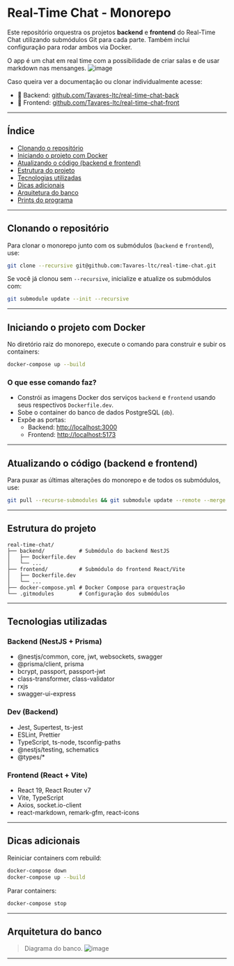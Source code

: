 # Real-Time Chat - Monorepo

Este repositório orquestra os projetos **backend** e **frontend** do Real-Time Chat utilizando submódulos Git para cada parte. Também inclui configuração para rodar ambos via Docker.

O app é um chat em real time com a possibilidade de criar salas e de usar markdown nas mensanges.
![image](https://github.com/user-attachments/assets/cfa4b1b3-ef4b-43f3-8109-0a1d20cb1f92)


Caso queira ver a documentação ou clonar individualmente acesse:

- 🔗 Backend: [github.com/Tavares-ltc/real-time-chat-back](https://github.com/Tavares-ltc/real-time-chat-back)
- 🔗 Frontend: [github.com/Tavares-ltc/real-time-chat-front](https://github.com/Tavares-ltc/real-time-chat-front)

---

## Índice

- [Clonando o repositório](#clonando-o-repositório)
- [Iniciando o projeto com Docker](#iniciando-o-projeto-com-docker)
- [Atualizando o código (backend e frontend)](#atualizando-o-código-backend-e-frontend)
- [Estrutura do projeto](#estrutura-do-projeto)
- [Tecnologias utilizadas](#tecnologias-utilizadas)
- [Dicas adicionais](#dicas-adicionais)
- [Arquitetura do banco](#arquitetura-do-banco-em-breve)
- [Prints do programa](#prints-do-programa-em-breve)

---

## Clonando o repositório

Para clonar o monorepo junto com os submódulos (`backend` e `frontend`), use:

```bash
git clone --recursive git@github.com:Tavares-ltc/real-time-chat.git
```

Se você já clonou sem `--recursive`, inicialize e atualize os submódulos com:

```bash
git submodule update --init --recursive
```

---

## Iniciando o projeto com Docker

No diretório raiz do monorepo, execute o comando para construir e subir os containers:

```bash
docker-compose up --build
```

### O que esse comando faz?

- Constrói as imagens Docker dos serviços `backend` e `frontend` usando seus respectivos `Dockerfile.dev`.
- Sobe o container do banco de dados PostgreSQL (`db`).
- Expõe as portas:
  - Backend: [http://localhost:3000](http://localhost:3000)
  - Frontend: [http://localhost:5173](http://localhost:5173)

---

## Atualizando o código (backend e frontend)

Para puxar as últimas alterações do monorepo e de todos os submódulos, use:

```bash
git pull --recurse-submodules && git submodule update --remote --merge
```

---

## Estrutura do projeto

```
real-time-chat/
├── backend/           # Submódulo do backend NestJS
│   ├── Dockerfile.dev
│   └── ...
├── frontend/          # Submódulo do frontend React/Vite
│   ├── Dockerfile.dev
│   └── ...
├── docker-compose.yml # Docker Compose para orquestração
└── .gitmodules        # Configuração dos submódulos
```

---

## Tecnologias utilizadas

### Backend (NestJS + Prisma)
- @nestjs/common, core, jwt, websockets, swagger
- @prisma/client, prisma
- bcrypt, passport, passport-jwt
- class-transformer, class-validator
- rxjs
- swagger-ui-express

### Dev (Backend)
- Jest, Supertest, ts-jest
- ESLint, Prettier
- TypeScript, ts-node, tsconfig-paths
- @nestjs/testing, schematics
- @types/*

### Frontend (React + Vite)
- React 19, React Router v7
- Vite, TypeScript
- Axios, socket.io-client
- react-markdown, remark-gfm, react-icons

---

## Dicas adicionais

Reiniciar containers com rebuild:

```bash
docker-compose down
docker-compose up --build
```

Parar containers:

```bash
docker-compose stop
```

---

## Arquitetura do banco

> Diagrama do banco.
![image](https://github.com/user-attachments/assets/f4c85a83-65d9-4006-8f21-e8df37469e6c)


---
